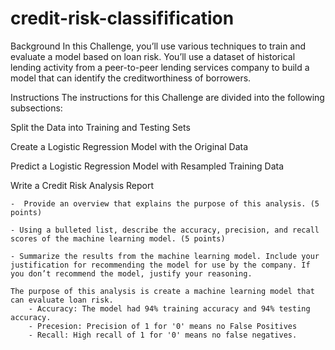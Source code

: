 # credit-risk-classifification

Background
In this Challenge, you’ll use various techniques to train and evaluate a model based on loan risk. You’ll use a dataset of historical lending activity from a peer-to-peer lending services company to build a model that can identify the creditworthiness of borrowers.

Instructions
The instructions for this Challenge are divided into the following subsections:

Split the Data into Training and Testing Sets

Create a Logistic Regression Model with the Original Data

Predict a Logistic Regression Model with Resampled Training Data

Write a Credit Risk Analysis Report

    -  Provide an overview that explains the purpose of this analysis. (5 points)

    - Using a bulleted list, describe the accuracy, precision, and recall scores of the machine learning model. (5 points)

    - Summarize the results from the machine learning model. Include your justification for recommending the model for use by the company. If you don’t recommend the model, justify your reasoning. 

    The purpose of this analysis is create a machine learning model that can evaluate loan risk. 
        - Accuracy: The model had 94% training accuracy and 94% testing accuracy.
        - Precesion: Precision of 1 for '0' means no False Positives 
        - Recall: High recall of 1 for '0' means no false negatives.